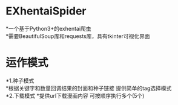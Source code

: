# EXhentaiSpider
*一个基于Python3+的exhentai爬虫  
*需要BeautifulSoup库和requests库，具有tkinter可视化界面
# 运作模式
*1.种子模式  
*根据关键字和数量回调结果的封面和种子链接 提供简单的tag选择模式  
*2.下载模式
*提供url下载漫画内容 可按顺序执行多个(5个)

